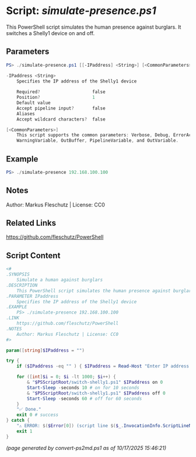 Script: *simulate-presence.ps1*
========================

This PowerShell script simulates the human presence against burglars. It switches a Shelly1 device on and off.

Parameters
----------
```powershell
PS> ./simulate-presence.ps1 [[-IPaddress] <String>] [<CommonParameters>]

-IPaddress <String>
    Specifies the IP address of the Shelly1 device
    
    Required?                    false
    Position?                    1
    Default value                
    Accept pipeline input?       false
    Aliases                      
    Accept wildcard characters?  false

[<CommonParameters>]
    This script supports the common parameters: Verbose, Debug, ErrorAction, ErrorVariable, WarningAction, 
    WarningVariable, OutBuffer, PipelineVariable, and OutVariable.
```

Example
-------
```powershell
PS> ./simulate-presence 192.168.100.100

```

Notes
-----
Author: Markus Fleschutz | License: CC0

Related Links
-------------
https://github.com/fleschutz/PowerShell

Script Content
--------------
```powershell
<#
.SYNOPSIS
	Simulate a human against burglars
.DESCRIPTION
	This PowerShell script simulates the human presence against burglars. It switches a Shelly1 device on and off.
.PARAMETER IPaddress
	Specifies the IP address of the Shelly1 device
.EXAMPLE
	PS> ./simulate-presence 192.168.100.100
.LINK
	https://github.com/fleschutz/PowerShell
.NOTES
	Author: Markus Fleschutz | License: CC0
#>

param([string]$IPaddress = "")

try {
	if ($IPaddress -eq "" ) { $IPaddress = Read-Host "Enter IP address of the Shelly1 device" }

	for ([int]$i = 0; $i -lt 1000; $i++) {
		& "$PSScriptRoot/switch-shelly1.ps1" $IPaddress on 0
		Start-Sleep -seconds 10 # on for 10 seconds
		& "$PSScriptRoot/switch-shelly1.ps1" $IPaddress off 0
		Start-Sleep -seconds 60 # off for 60 seconds
	}
	"✅ Done."
	exit 0 # success
} catch {
	"⚠️ ERROR: $($Error[0]) (script line $($_.InvocationInfo.ScriptLineNumber))"
	exit 1
}
```

*(page generated by convert-ps2md.ps1 as of 10/17/2025 15:46:21)*
